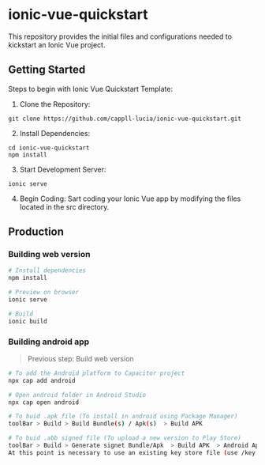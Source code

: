 # ionic-vue-quickstart
This repository provides the initial files and configurations needed to kickstart an Ionic Vue project.

## Getting Started
Steps to begin with Ionic Vue Quickstart Template:

1. Clone the Repository:
```
git clone https://github.com/cappll-lucia/ionic-vue-quickstart.git
```

2. Install Dependencies:
```
cd ionic-vue-quickstart
npm install
```

3. Start Development Server:
```
ionic serve
```

4. Begin Coding:
Sart coding your Ionic Vue app by modifying the files located in the src directory. 



## Production
### Building web version 
``` bash
# Install dependencies
npm install

# Preview on browser
ionic serve

# Build 
ionic build

```

### Building android app 
> Previous step: Build web version

``` bash
# To add the Android platform to Capacitor project
npx cap add android

# Open android folder in Android Studio
npx cap open android

# To buid .apk file (To install in android using Package Manager)
toolBar > Build > Build Bundle(s) / Apk(s)  > Build APK

# To buid .abb signed file (To upload a new version to Play Store)
toolBar > Build > Generate signet Bundle/Apk  > Build APK  > Android App Bundle 
At this point is necessary to use an existing key store file (use /key.jks at the root of this project)

```



